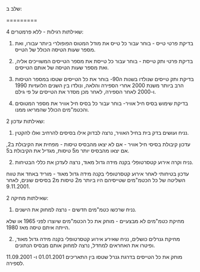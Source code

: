 שלב ב:

=========

4 שאילתות רגילות - ללא פרמטרים:

1. בדיקת פרטי טייס - בוחר עבור כל טייס את מודל המטוס הפופולרי ביותר עבורו, ואת מספר שעות הטיסה הכולל של הטייס.

2. בדיקת פרטי ותק טייסת - בוחר עבור כל טייסת את מספר הטייסים המשוייכים אליה, ואת מספר שעות הטיסה של אותם הטייסים.

3. בדיקת ותק טייסים שנולדו בשנות ה90- בוחר את כל הטייסים שטסו במספר הטיסות הרב ביותר משנת 2000 אחרי הספירה והלאה,  ונולדו בין השנים הלועזיות 1990 ו-2000 לאחר הספירה, לאחר מכן מסדר את הטייסים על פי גילם.

4. בדיקת שימוש בסיס חיל אוויר- בוחר עבור כל בסיס חיל אוויר את מספר המטוסים והכטמ"מים הכולל שהמריאו ממנו.


2 שאילתות עדכון:

1. נניח ועושים בדק בית בחיל האוויר, נרצה לבדוק אילו בסיסים להרחיב ואלו להקטין. 

עדכון קיבולת בסיסי חיל אוויר - אם לא יצאו מהבסיס טיסות - מפחית את הקיבולת ב2, אם יצאו מהבסיס יותר מ5 טיסות, מגדיל את הקיבולת ב5.

2. נניח וקרה  אירוע קטסרטופלי בקנה מידה גדול מאוד, נרצה לעדכן את כללי הבטיחות.

עדכון בטיחותי לאחר אירוע קטסרטופלי בקנה מידה גדול מאוד - מוריד באחד את טווח השליטה של כל הכטמ"מים שטייסיהם היו ביותר מ2 טיסות מ2 בסיסים שונים, לאחר 9.11.2001.


2 שאילתות מחיקה:

1. נניח שרכשו כטמ"מים חדשים - נרצה למחוק את הישנים.

מחיקת כטמ"מים לא מבצעיים - מוחק את כל הכטמ"מים שיוצרו לפני 1965 או שלא הייתה איתם טיסה מאז 1980.

2. מחיקת גנרלים כושלים, נניח שאירע אירוע קטסרטופלי בקנה מידה גדול מאוד, ופיטרו את האחראים למחדל, נרצה למחוק אותם מבסיס הנתונים.

מוחק את כל הטייסים בדרגת גנרל שטסו בין התאריכים 01.01.2001 ו- 11.09.2001 לספירה.

